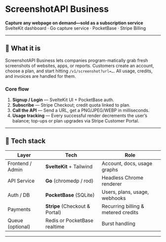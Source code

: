 # ScreenshotAPI Business

**Capture any webpage on demand—sold as a subscription service**
SvelteKit dashboard · Go capture service · PocketBase · Stripe Billing

---

## 🚀 What it is

ScreenshotAPI Business lets companies program-matically grab fresh screenshots of websites, apps, or reports.
Customers create an account, choose a plan, and start hitting `/v1/screenshot?url=…`. All usage, credits, and invoices are handled for them.

### Core flow

1. **Signup / Login** — SvelteKit UI + PocketBase auth.
2. **Subscribe** — Stripe Checkout; credit quota linked to plan.
3. **Call the API** — Send a URL, get a PNG/JPEG/WEBP in milliseconds.
4. **Usage tracking** — Every successful render decrements the user’s balance; top-ups or plan upgrades via Stripe Customer Portal.

---

## 🧩 Tech stack

| Layer            | Tech                           | Role                                |
| ---------------- | ------------------------------ | ----------------------------------- |
| Frontend / Admin | **SvelteKit** + Tailwind       | Account, docs, usage graphs         |
| API Service      | **Go** (chromedp / rod)        | Headless Chrome renderer            |
| Auth / DB        | **PocketBase** (SQLite)        | Users, plans, usage, webhooks       |
| Payments         | **Stripe** (Checkout & Portal) | Recurring billing & metered credits |
| Queue (optional) | Redis or PocketBase realtime   | Burst handling                      |

---

